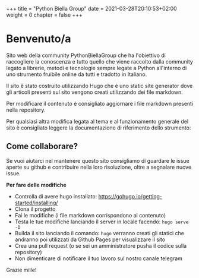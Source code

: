 +++
title = "Python Biella Group"
date = 2021-03-28T20:10:53+02:00
weight = 0
chapter = false
+++

# Benvenuto/a

Sito web della community PythonBiellaGroup che ha l'obiettivo di raccogliere la conoscenza e tutto quello che viene raccolto dalla community legato a librerie, metodi e tecnologie sempre legate a Python all'interno di uno strumento fruibile online da tutti e tradotto in Italiano.

Il sito è stato costruito utilizzando Hugo che è uno static site generator dove gli articoli presenti sul sito vengono creati utilizzando dei file markdown.

Per modificare il contenuto è consigliato aggiornare i file markdown presenti nella repository.

Per qualsiasi altra modifica legata al tema e al funzionamento generale del sito è consigliato leggere la documentazione di riferimento dello strumento:

## Come collaborare?

Se vuoi aiutarci nel mantenere questo sito consigliamo di guardare le issue aperte su github e contribuire nella loro risoluzione, oltre a segnalare nuove issue.

**Per fare delle modifiche**
- Controlla di avere hugo installato: https://gohugo.io/getting-started/installing/
- Clona il progetto
- Fai le modifiche (i file markdown corrispondono al contenuto)
- Testa le tue modifiche lanciando il server in locale facendo: `hugo serve -D`
- Builda il sito lanciando il comando: `hugo` verranno creati gli statici che andranno poi utilizzati da Github Pages per visualizzare il sito
- Crea una pull request (o se sei un amministratore pusha il codice sulla repository)
- Non dimenticare di notificare il tuo lavoro sul nostro canale telegram


Grazie mille!